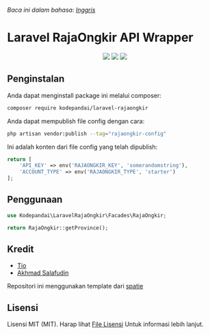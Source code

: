 *Baca ini dalam bahasa: [Inggris](README.md)*

# Laravel RajaOngkir API Wrapper

<p align="center">
<img src="https://img.shields.io/static/v1?label=PHP&message=8.0&color=green">
<img src="https://img.shields.io/static/v1?label=Version&message=3.0.0&color=blue">
<img src="https://img.shields.io/static/v1?label=Framework&message=Laravel&color=red">
</p>

## Penginstalan

Anda dapat menginstall package ini melalui composer:

```bash
composer require kodepandai/laravel-rajaongkir
```

Anda dapat mempublish file config dengan cara:
```bash
php artisan vendor:publish --tag="rajaongkir-config"
```

Ini adalah konten dari file config yang telah dipublish:

```php
return [
    'API_KEY' => env('RAJAONGKIR_KEY', 'somerandomstring'),
    'ACCOUNT_TYPE' => env('RAJAONGKIR_TYPE', 'starter')
];
```

## Penggunaan

```php
use Kodepandai\LaravelRajaOngkir\Facades\RajaOngkir;

return RajaOngkir::getProvince();

```

## Kredit

- [Tio](https://github.com/sangvictim)
- [Akhmad Salafudin](https://github.com/axmad386)

Repositori ini menggunakan template dari [spatie](https://github.com/spatie/package-skeleton-laravel)

## Lisensi

Lisensi MIT (MIT). Harap lihat [File Lisensi](LICENSE.md) Untuk informasi lebih lanjut.
